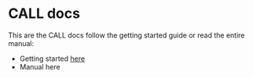 # CALL docs
This are the CALL docs follow the getting started guide or read the entire
manual:
 - Getting started [here](./getting_started.md)
 - Manual here
